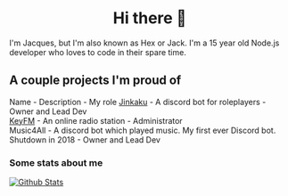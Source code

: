 <h1 align="center">Hi there 👋</h1>

I'm Jacques, but I'm also known as Hex or Jack. I'm a 15 year old Node.js developer who loves to code in their spare time.

## A couple projects I'm proud of
Name - Description - My role
[Jinkaku](https://top.gg/bot/706271163168587848) - A discord bot for roleplayers - Owner and Lead Dev<br>
[KeyFM](https://keyfm.net) - An online radio station - Administrator<br>
Music4All - A discord bot which played music. My first ever Discord bot. Shutdown in 2018 - Owner and Lead Dev

### Some stats about me
[![Github Stats](https://github-readme-stats.vercel.app/api?username=HexDevv)](https://hexdev.xyz)


<!--
**HexDevv/HexDevv** is a ✨ _special_ ✨ repository because its `README.md` (this file) appears on your GitHub profile.

Here are some ideas to get you started:

- 🔭 I’m currently working on ...
- 🌱 I’m currently learning ...
- 👯 I’m looking to collaborate on ...
- 🤔 I’m looking for help with ...
- 💬 Ask me about ...
- 📫 How to reach me: ...
- 😄 Pronouns: ...
- ⚡ Fun fact: ...
-->
